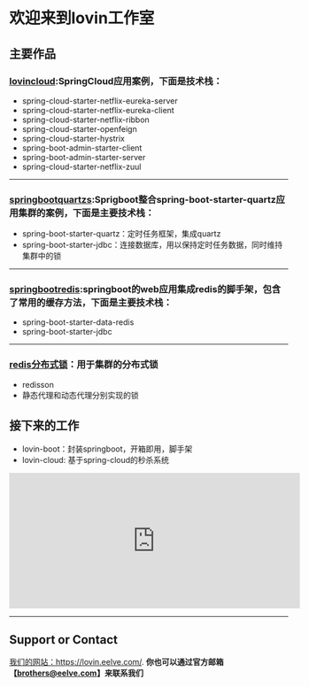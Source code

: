 # 欢迎来到lovin工作室


## 主要作品

### [lovincloud](https://github.com/lovinstudio/lovincloud):SpringCloud应用案例，下面是技术栈：
- spring-cloud-starter-netflix-eureka-server
- spring-cloud-starter-netflix-eureka-client
- spring-cloud-starter-netflix-ribbon
- spring-cloud-starter-openfeign
- spring-cloud-starter-hystrix
- spring-boot-admin-starter-client
- spring-boot-admin-starter-server
- spring-cloud-starter-netflix-zuul

----
### [springbootquartzs](https://github.com/lovinstudio/springbootquartzs):Sprigboot整合spring-boot-starter-quartz应用集群的案例，下面是主要技术栈：
- spring-boot-starter-quartz：定时任务框架，集成quartz
- spring-boot-starter-jdbc：连接数据库，用以保持定时任务数据，同时维持集群中的锁

----
### [springbootredis](https://github.com/lovinstudio/springbootredis):springboot的web应用集成redis的脚手架，包含了常用的缓存方法，下面是主要技术栈：
- spring-boot-starter-data-redis
- spring-boot-starter-jdbc

----
### [redis分布式锁](https://github.com/eelve/distributed-lock)：用于集群的分布式锁
- redisson
- 静态代理和动态代理分别实现的锁


## 接下来的工作
- lovin-boot：封装springboot，开箱即用，脚手架
- lovin-cloud: 基于spring-cloud的秒杀系统

<iframe id="embed_dom" name="embed_dom" frameborder="0" style="display:block;width:525px; height:245px;" src="https://www.processon.com/embed/mind/5d5a034de4b0869fa418f4bd"></iframe>

---
## Support or Contact
 [我们的网站：](https://lovin.eelve.com/)https://lovin.eelve.com/.
**你也可以通过官方邮箱【brothers@eelve.com】来联系我们**
